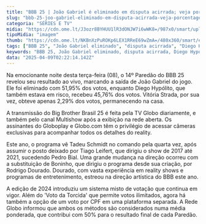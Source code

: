 ```yaml
---
title: "BBB 25 | João Gabriel é eliminado em disputa acirrada; veja porcentagens"
slug: "bbb-25-joo-gabriel-eliminado-em-disputa-acirrada-veja-porcentagens"
categoria: "SÉRIES E TV"
midia: "https://cdn.ome.lt/J3ozr8BYHUU1lR3dONJW7i6wWK8=/987x0/smart/uploads/conteudo/fotos/bbb25-joao-gabriel-eliminado_1.jpg"
tipoMidia: "imagem"
thumb: "https://cdn.ome.lt/NKBnXzPuROKp6LEX1RReE69wZmA=/480x360/smart/extras/conteudos/bbb25-joao-gabriel-eliminado-peq.jpg"
tags: ["BBB 25", "João Gabriel eliminado", "disputa acirrada", "Diego Hypólito", "Vitória Strada", "Tadeu Schmidt", "sistema de votação", "Rodrigo Dourado"]
keywords: "BBB 25, João Gabriel eliminado, disputa acirrada, Diego Hypólito, Vitória Strada, Tadeu Schmidt, sistema de votação, Rodrigo Dourado"
data: "2025-04-09T02:22:14.142Z"
---
```


Na emocionante noite desta terça-feira (08), o 14º Paredão do BBB 25 revelou seu resultado ao vivo, marcando a saída de João Gabriel do jogo. Ele foi eliminado com 51,95% dos votos, enquanto Diego Hypólito, que também estava em risco, recebeu 45,76% dos votos. Vitória Strada, por sua vez, obteve apenas 2,29% dos votos, permanecendo na casa.

A transmissão do Big Brother Brasil 25 é feita pela TV Globo diariamente, e também pelo canal Multishow após a exibição na rede aberta. Os assinantes do Globoplay e Globo.com têm o privilégio de acessar câmeras exclusivas para acompanhar todos os detalhes do reality.

Este ano, o programa vê Tadeu Schmidt no comando pela quarta vez, após assumir o posto deixado por Tiago Leifert, que dirigiu o show de 2017 até 2021, sucedendo Pedro Bial. Uma grande mudança na direção ocorreu com a substituição de Boninho, que dirigiu o programa desde sua criação, por Rodrigo Dourado. Dourado, com vasta experiência em reality shows e programas de entretenimento, estreou na direção artística do BBB este ano.

A edição de 2024 introduziu um sistema misto de votação que continua em vigor. Além do 'Voto da Torcida' que permite votos ilimitados, agora há também a opção de um voto por CPF em uma plataforma separada. A Rede Globo informou que ambos os métodos são considerados numa média ponderada, que contribui com 50% para o resultado final de cada Paredão.